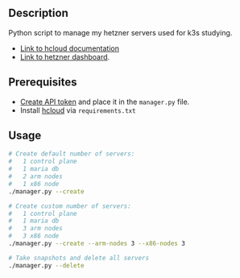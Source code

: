## Description

Python script to manage my hetzner servers used for k3s studying.

- [Link to hcloud documentation](https://hcloud-python.readthedocs.io/en/stable/)
- [Link to hetzner dashboard](https://console.hetzner.cloud/projects/2839568/servers).

## Prerequisites

- [Create API token](https://docs.hetzner.com/cloud/api/getting-started/generating-api-token/) and place it in the `manager.py` file.
- Install [hcloud](https://github.com/hetznercloud/hcloud-python) via `requirements.txt`

## Usage

```sh
# Create default number of servers:
#   1 control plane
#   1 maria db
#   2 arm nodes
#   1 x86 node
./manager.py --create

# Create custom number of servers:
#   1 control plane
#   1 maria db
#   3 arm nodes
#   3 x86 node
./manager.py --create --arm-nodes 3 --x86-nodes 3

# Take snapshots and delete all servers
./manager.py --delete
```
